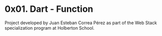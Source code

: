 # 0x01. Dart - Function

Project developed by Juan Esteban Correa Pérez as part of the Web Stack specialization program at Holberton School.
